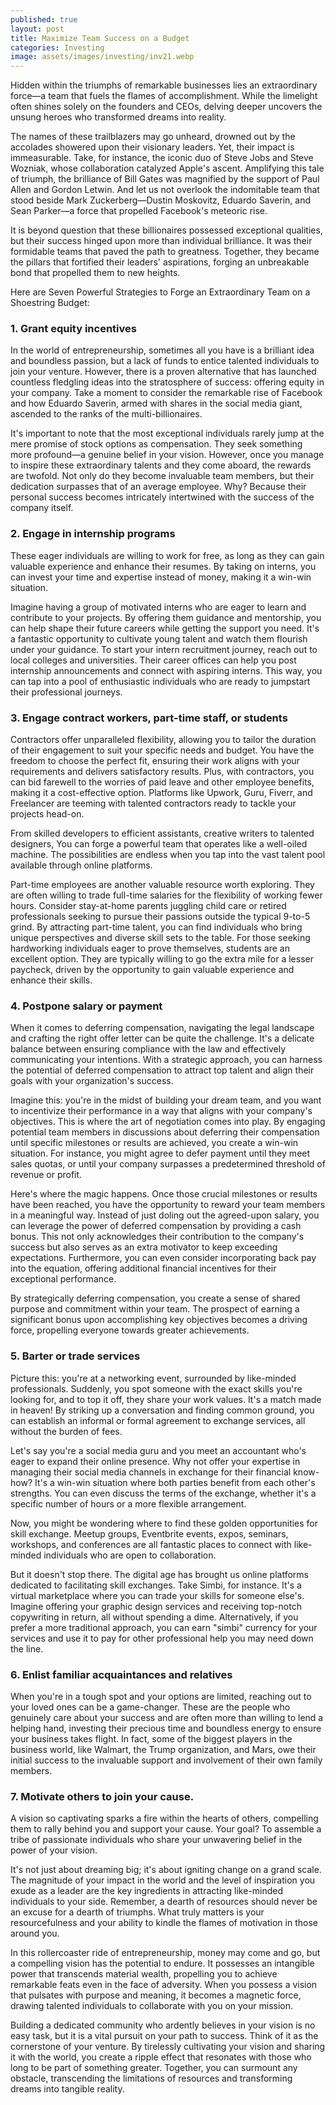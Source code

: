 ```yaml
---
published: true
layout: post
title: Maximize Team Success on a Budget
categories: Investing
image: assets/images/investing/inv21.webp
---
```

Hidden within the triumphs of remarkable businesses lies an extraordinary force—a team that fuels the flames of accomplishment. While the limelight often shines solely on the founders and CEOs, delving deeper uncovers the unsung heroes who transformed dreams into reality.

The names of these trailblazers may go unheard, drowned out by the accolades showered upon their visionary leaders. Yet, their impact is immeasurable. Take, for instance, the iconic duo of Steve Jobs and Steve Wozniak, whose collaboration catalyzed Apple's ascent. Amplifying this tale of triumph, the brilliance of Bill Gates was magnified by the support of Paul Allen and Gordon Letwin. And let us not overlook the indomitable team that stood beside Mark Zuckerberg—Dustin Moskovitz, Eduardo Saverin, and Sean Parker—a force that propelled Facebook's meteoric rise.

It is beyond question that these billionaires possessed exceptional qualities, but their success hinged upon more than individual brilliance. It was their formidable teams that paved the path to greatness. Together, they became the pillars that fortified their leaders' aspirations, forging an unbreakable bond that propelled them to new heights.

Here are Seven Powerful Strategies to Forge an Extraordinary Team on a Shoestring Budget:

### 1. Grant equity incentives
In the world of entrepreneurship, sometimes all you have is a brilliant idea and boundless passion, but a lack of funds to entice talented individuals to join your venture. However, there is a proven alternative that has launched countless fledgling ideas into the stratosphere of success: offering equity in your company. Take a moment to consider the remarkable rise of Facebook and how Eduardo Saverin, armed with shares in the social media giant, ascended to the ranks of the multi-billionaires.

It's important to note that the most exceptional individuals rarely jump at the mere promise of stock options as compensation. They seek something more profound—a genuine belief in your vision. However, once you manage to inspire these extraordinary talents and they come aboard, the rewards are twofold. Not only do they become invaluable team members, but their dedication surpasses that of an average employee. Why? Because their personal success becomes intricately intertwined with the success of the company itself.

### 2. Engage in internship programs
These eager individuals are willing to work for free, as long as they can gain valuable experience and enhance their resumes. By taking on interns, you can invest your time and expertise instead of money, making it a win-win situation.

Imagine having a group of motivated interns who are eager to learn and contribute to your projects. By offering them guidance and mentorship, you can help shape their future careers while getting the support you need. It's a fantastic opportunity to cultivate young talent and watch them flourish under your guidance.
To start your intern recruitment journey, reach out to local colleges and universities. Their career offices can help you post internship announcements and connect with aspiring interns. This way, you can tap into a pool of enthusiastic individuals who are ready to jumpstart their professional journeys.

### 3. Engage contract workers, part-time staff, or students
Contractors offer unparalleled flexibility, allowing you to tailor the duration of their engagement to suit your specific needs and budget. You have the freedom to choose the perfect fit, ensuring their work aligns with your requirements and delivers satisfactory results. Plus, with contractors, you can bid farewell to the worries of paid leave and other employee benefits, making it a cost-effective option. Platforms like Upwork, Guru, Fiverr, and Freelancer are teeming with talented contractors ready to tackle your projects head-on.

From skilled developers to efficient assistants, creative writers to talented designers, You can forge a powerful team that operates like a well-oiled machine. The possibilities are endless when you tap into the vast talent pool available through online platforms.

Part-time employees are another valuable resource worth exploring. They are often willing to trade full-time salaries for the flexibility of working fewer hours. Consider stay-at-home parents juggling child care or retired professionals seeking to pursue their passions outside the typical 9-to-5 grind. By attracting part-time talent, you can find individuals who bring unique perspectives and diverse skill sets to the table.
For those seeking hardworking individuals eager to prove themselves, students are an excellent option. They are typically willing to go the extra mile for a lesser paycheck, driven by the opportunity to gain valuable experience and enhance their skills.

### 4. Postpone salary or payment
When it comes to deferring compensation, navigating the legal landscape and crafting the right offer letter can be quite the challenge. It's a delicate balance between ensuring compliance with the law and effectively communicating your intentions. With a strategic approach, you can harness the potential of deferred compensation to attract top talent and align their goals with your organization's success.

Imagine this: you're in the midst of building your dream team, and you want to incentivize their performance in a way that aligns with your company's objectives. This is where the art of negotiation comes into play. By engaging potential team members in discussions about deferring their compensation until specific milestones or results are achieved, you create a win-win situation. For instance, you might agree to defer payment until they meet sales quotas, or until your company surpasses a predetermined threshold of revenue or profit.

Here's where the magic happens. Once those crucial milestones or results have been reached, you have the opportunity to reward your team members in a meaningful way. Instead of just doling out the agreed-upon salary, you can leverage the power of deferred compensation by providing a cash bonus. This not only acknowledges their contribution to the company's success but also serves as an extra motivator to keep exceeding expectations. Furthermore, you can even consider incorporating back pay into the equation, offering additional financial incentives for their exceptional performance.

By strategically deferring compensation, you create a sense of shared purpose and commitment within your team. The prospect of earning a significant bonus upon accomplishing key objectives becomes a driving force, propelling everyone towards greater achievements. 

### 5. Barter or trade services
Picture this: you're at a networking event, surrounded by like-minded professionals. Suddenly, you spot someone with the exact skills you're looking for, and to top it off, they share your work values. It's a match made in heaven! By striking up a conversation and finding common ground, you can establish an informal or formal agreement to exchange services, all without the burden of fees.

Let's say you're a social media guru and you meet an accountant who's eager to expand their online presence. Why not offer your expertise in managing their social media channels in exchange for their financial know-how? It's a win-win situation where both parties benefit from each other's strengths. You can even discuss the terms of the exchange, whether it's a specific number of hours or a more flexible arrangement.

Now, you might be wondering where to find these golden opportunities for skill exchange. Meetup groups, Eventbrite events, expos, seminars, workshops, and conferences are all fantastic places to connect with like-minded individuals who are open to collaboration.

But it doesn't stop there. The digital age has brought us online platforms dedicated to facilitating skill exchanges. Take Simbi, for instance. It's a virtual marketplace where you can trade your skills for someone else's. Imagine offering your graphic design services and receiving top-notch copywriting in return, all without spending a dime. Alternatively, if you prefer a more traditional approach, you can earn "simbi" currency for your services and use it to pay for other professional help you may need down the line.

### 6. Enlist familiar acquaintances and relatives
When you're in a tough spot and your options are limited, reaching out to your loved ones can be a game-changer. These are the people who genuinely care about your success and are often more than willing to lend a helping hand, investing their precious time and boundless energy to ensure your business takes flight. In fact, some of the biggest players in the business world, like Walmart, the Trump organization, and Mars, owe their initial success to the invaluable support and involvement of their own family members.

### 7. Motivate others to join your cause.
A vision so captivating sparks a fire within the hearts of others, compelling them to rally behind you and support your cause. Your goal? To assemble a tribe of passionate individuals who share your unwavering belief in the power of your vision.

It's not just about dreaming big; it's about igniting change on a grand scale. The magnitude of your impact in the world and the level of inspiration you exude as a leader are the key ingredients in attracting like-minded individuals to your side. Remember, a dearth of resources should never be an excuse for a dearth of triumphs. What truly matters is your resourcefulness and your ability to kindle the flames of motivation in those around you.

In this rollercoaster ride of entrepreneurship, money may come and go, but a compelling vision has the potential to endure. It possesses an intangible power that transcends material wealth, propelling you to achieve remarkable feats even in the face of adversity. When you possess a vision that pulsates with purpose and meaning, it becomes a magnetic force, drawing talented individuals to collaborate with you on your mission.

Building a dedicated community who ardently believes in your vision is no easy task, but it is a vital pursuit on your path to success. Think of it as the cornerstone of your venture. By tirelessly cultivating your vision and sharing it with the world, you create a ripple effect that resonates with those who long to be part of something greater. Together, you can surmount any obstacle, transcending the limitations of resources and transforming dreams into tangible reality.
